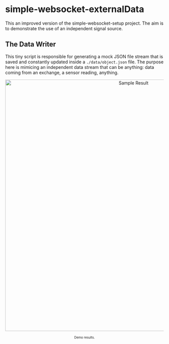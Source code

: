 # simple-websocket-externalData
This an improved version of the simple-websocket-setup project. The aim is to demonstrate the use of an independent signal source.


## The Data Writer ##
This tiny script is responsible for generating a mock JSON file stream that is saved
and constantly updated inside a `./data/object.json` file. The purpose here is
mimicing an independent data stream that can be anything: data coming from an
exchange, a sensor reading, anything.

<p align="center">
<img width="800" alt="Sample Result"
src="https://github.com/cryptoeraser/simple-websocket-externalData/blob/master/docs/simple-websocket-externalData_dataWriterDemo.gif">
<p align="center"><font size="1">Demo results.</font></p>
</p>
